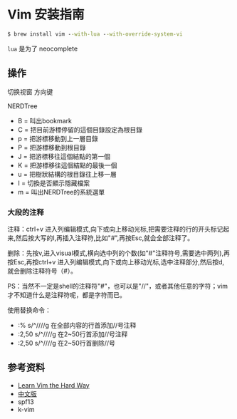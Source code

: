 # Vim 安装指南



```cmd
$ brew install vim --with-lua --with-override-system-vi
```

`lua` 是为了 neocomplete


## 操作

切换视窗 <C w> 方向键

NERDTree
* B = 叫出bookmark
* C = 把目前游標停留的這個目錄設定為根目錄
* p = 把游標移動到上一層目錄
* P = 把游標移動到根目錄
* J = 把游標移往這個結點的第一個
* K = 把游標移往這個結點的最後一個
* u = 把樹狀結構的根目錄往上移一層
* I = 切換是否顯示隱藏檔案
* m = 叫出NERDTree的系統選單

### 大段的注释

注释：ctrl+v 进入列编辑模式,向下或向上移动光标,把需要注释的行的开头标记起来,然后按大写的I,再插入注释符,比如"#",再按Esc,就会全部注释了。


删除：先按v,进入visual模式,横向选中列的个数(如"#"注释符号,需要选中两列),再按Esc,再按ctrl+v 进入列编辑模式,向下或向上移动光标,选中注释部分,然后按d, 就会删除注释符号（#）。



PS：当然不一定是shell的注释符"#"，也可以是"//"，或者其他任意的字符；vim才不知道什么是注释符呢，都是字符而已。

使用替换命令：
* :% s/^/\/\//g     在全部内容的行首添加//号注释
* :2,50 s/^/\/\//g  在2~50行首添加//号注释
* :2,50 s/^\/\///g  在2~50行首删除//号
 
## 参考资料

- [Learn Vim the Hard Way](http://learnvimscriptthehardway.stevelosh.com/)
- [中文版](http://learnvimscriptthehardway.onefloweroneworld.com/)
- spf13
- k-vim